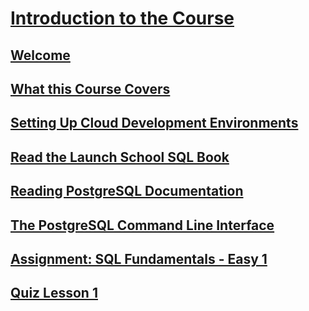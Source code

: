 # [Introduction to the Course](https://launchschool.com/lessons/234afac4/assignments)

## [Welcome]()
## [What this Course Covers]()
## [Setting Up Cloud Development Environments]()
## [Read the Launch School SQL Book]()
## [Reading PostgreSQL Documentation]()
## [The PostgreSQL Command Line Interface]()
## [Assignment: SQL Fundamentals - Easy 1]()
## [Quiz Lesson 1]()

